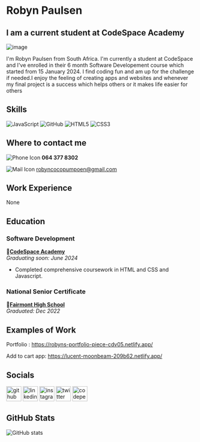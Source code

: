 
# Robyn Paulsen
## I am a current student at CodeSpace Academy
![image](https://media.licdn.com/dms/image/D4D16AQGWNoCm37RN-w/profile-displaybackgroundimage-shrink_350_1400/0/1709544271260?e=1723680000&v=beta&t=8yv2Xo5RBapLb_W5ko6GxU2rzdvk5r9JGzP1AK0AIH4)

I'm Robyn Paulsen from South Africa. I'm currently a student at CodeSpace and I've enrolled in their 6 month Software Developement course which started from 15 January 2024. I find coding fun and am up for the challenge if needed.I enjoy the feeling of creating apps and websites and whenever my final project is a success which helps others or it makes life easier for others

## Skills
![JavaScript](https://img.shields.io/badge/javascript-%23323330.svg?style=for-the-badge&logo=javascript&logoColor=%23F7DF1E)
![GitHub](https://img.shields.io/badge/github-%23121011.svg?style=for-the-badge&logo=github&logoColor=white)
![HTML5](https://img.shields.io/badge/html5-%23E34F26.svg?style=for-the-badge&logo=html5&logoColor=white)
![CSS3](https://img.shields.io/badge/css3-%231572B6.svg?style=for-the-badge&logo=css3&logoColor=white)

## Where to contact me
![Phone Icon](https://img.icons8.com/ios-filled/20/000000/phone.png)  **064 377 8302**

![Mail Icon](https://img.icons8.com/ios-glyphs/20/000000/new-post.png)   [robyncocopumpoen@gmail.com](mailto:robyncocopumpoen@gmail.com)

## Work Experience
None

## Education
### Software Development
🔗[**CodeSpace Academy**](https://www.codespace.co.za/programs/software-development/) <br>
*Graduating soon: June 2024*  
- Completed comprehensive coursework in HTML and CSS and Javascript.

### National Senior Certificate
🔗[**Fairmont High School**](https://www.fairmont.co.za/) <br>
*Graduated: Dec 2022*  


## Examples of Work

Portfolio : https://robyns-portfolio-piece-cdv05.netlify.app/

Add to cart app: https://lucent-moonbeam-209b62.netlify.app/

## Socials

[<img src='https://cdn.jsdelivr.net/npm/simple-icons@3.0.1/icons/github.svg' alt='github' height='40'>](https://github.com/Robyn011)  [<img src='https://cdn.jsdelivr.net/npm/simple-icons@3.0.1/icons/linkedin.svg' alt='linkedin' height='40'>](https://www.linkedin.com/in/robyn-paulsen-086a78295/)  [<img src='https://cdn.jsdelivr.net/npm/simple-icons@3.0.1/icons/instagram.svg' alt='instagram' height='40'>](https://www.instagram.com/rubyyy_1224/)  [<img src='https://cdn.jsdelivr.net/npm/simple-icons@3.0.1/icons/twitter.svg' alt='twitter' height='40'>](https://twitter.com/paulsen_robyn)  [<img src='https://cdn.jsdelivr.net/npm/simple-icons@3.0.1/icons/codepen.svg' alt='codepen' height='40'>](https://codepen.io/Robyn-Paulsen)  

## GitHub Stats

![GitHub stats](https://github-readme-stats.vercel.app/api?username=Robyn011&show_icons=true)  

